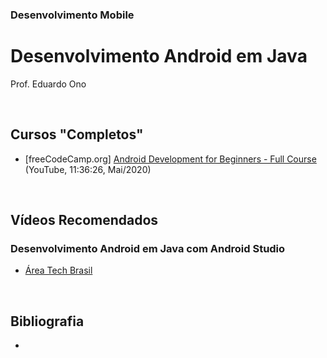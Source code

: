 ### Desenvolvimento Mobile

# Desenvolvimento Android em Java

Prof. Eduardo Ono

<br>

## Cursos "Completos"

* [freeCodeCamp.org] [Android Development for Beginners - Full Course](https://www.youtube.com/watch?v=fis26HvvDII) (YouTube, 11:36:26, Mai/2020)

<br>

## Vídeos Recomendados

### Desenvolvimento Android em Java com Android Studio

* [Área Tech Brasil](https://www.youtube.com/channel/UCpOSu4F9cqSjh1OgbmOT5cQ)

<br>

## Bibliografia

*
